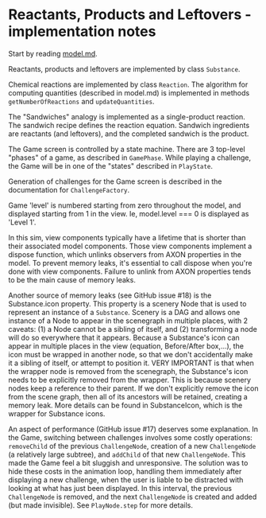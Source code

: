 # Reactants, Products and Leftovers - implementation notes

Start by reading [model.md](https://github.com/phetsims/reactants-products-and-leftovers/blob/master/doc/model.md).

Reactants, products and leftovers are implemented by class `Substance`.

Chemical reactions are implemented by class `Reaction`. The algorithm for computing quantities (described in model.md)
is implemented in methods `getNumberOfReactions` and `updateQuantities`.

The "Sandwiches" analogy is implemented as a single-product reaction. The sandwich recipe defines the reaction equation.
Sandwich ingredients are reactants (and leftovers), and the completed sandwich is the product.

The Game screen is controlled by a state machine. There are 3 top-level "phases" of a game, as described in
`GamePhase`. While playing a challenge, the Game will be in one of the "states" described in `PlayState`.

Generation of challenges for the Game screen is described in the documentation for `ChallengeFactory`.

Game 'level' is numbered starting from zero throughout the model, and displayed starting from 1 in the view.
Ie, model.level === 0 is displayed as 'Level 1'.

In this sim, view components typically have a lifetime that is shorter than their associated model components.
Those view components implement a dispose function, which unlinks observers from AXON properties in the model.
To prevent memory leaks, it's essential to call dispose when you're done with view components. Failure to unlink
from AXON properties tends to be the main cause of memory leaks.

Another source of memory leaks (see GitHub issue #18) is the Substance.icon property. This property is a scenery Node
that is used to represent an instance of a `Substance`. Scenery is a DAG and allows one instance of a Node to
appear in the scenegraph in multiple places, with 2 caveats: (1) a Node cannot be a sibling of itself, and
(2) transforming a node will do so everywhere that it appears. Because a Substance's icon can appear in multiple
places in the view (equation, Before/After box,...), the icon must be wrapped in another node, so that we don't
accidentally make it a sibling of itself, or attempt to position it. VERY IMPORTANT is that when the wrapper node
is removed from the scenegraph, the Substance's icon needs to be explicitly removed from the wrapper.  This is
because scenery nodes keep a reference to their parent. If we don't explicitly remove the icon from the scene graph,
then all of its ancestors will be retained, creating a memory leak. More details can be found in SubstanceIcon, which
is the wrapper for Substance icons.

An aspect of performance (GitHub issue #17) deserves some explanation. In the Game, switching between challenges involves
some costly operations: `removeChild` of the previous `ChallengeNode`, creation of a new `ChallengeNode` (a relatively large subtree),
and `addChild` of that new `ChallengeNode`. This made the Game feel a bit sluggish and unresponsive. The solution was
to hide these costs in the animation loop, handling them immediately after displaying a new challenge, when the
user is liable to be distracted with looking at what has just been displayed. In this interval, the previous
`ChallengeNode` is removed, and the next `ChallengeNode` is created and added (but made invisible). See `PlayNode.step`
for more details.
